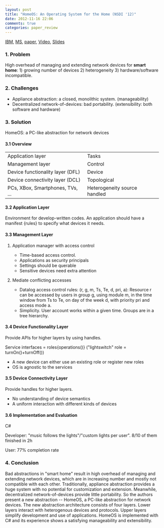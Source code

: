 ```yaml
---
layout: post
title: "HomeOS: An Operating System for the Home (NSDI '12)"
date: 2012-11-16 22:06
comments: true
categories: paper_review
---
```


[IBM](http://researcher.watson.ibm.com/researcher/view.php?person=us-ckd), [MS](http://research.microsoft.com/en-us/projects/homeos/), [paper](https://www.usenix.org/system/files/conference/nsdi12/nsdi12-final149.pdf),  [Video](https://www.usenix.org/conference/nsdi12/towards-commodity-smarthomes-homeos), [Slides](https://www.usenix.org/sites/default/files/conference/protected-files/homeos-nsdi-talk-given-clean.pdf)

### 1. Problem

High overhead of managing and extending network devices for **smart home**: 1) growing number of devices 2) heterogeneity 3) hardware/software incompatible. 

### 2. Challenges

- Appliance abstraction: a closed, monolithic system. (manageability)
- Decentralized network-of-devices: bad portability. (extensibility: both software and hardware)

<!--more-->

### 3. Solution

HomeOS: a PC-like abstraction for network devices

#### 3.1 Overview

<table>
    <tr>
        <td>Application layer</td><td>Tasks</td>
    </tr>
    <tr>
        <td>Management layer</td><td>Control</td>
    </tr>
    <tr>
        <td>Device functionality layer (DFL)</td><td>Device</td>
    </tr>
    <tr>
        <td>Device connectivity layer (DCL)</td><td>Topological</td>
    </tr>
    <tr>
        <td>PCs, XBox, Smartphones, TVs, ...</td><td>Heterogeneity source handled</td>
    </tr>
</table>

#### 3.2 Application Layer

Environment for develop-written codes. An application should have a manifest {rules} to specify what devices it needs. 

#### 3.3 Management Layer

1. Application manager with access control
	- Time-based access control. 
	- Applications as security principals
	- Settings should be querable
	- Sensitive devices need extra attention

2. Mediate conflicting accesses
	- Datalog access control rules: (r, g, m, Ts, Te, d, pri, a): Resource r can be accessed by users in group g, using module m, in the time window from Ts to Te, on day of the week d, with priority pri and access mode a.
	- Simplicity. User account works within a given time. Groups are in a tree hierarchy.

#### 3.4 Device Functionality Layer

Provide APIs for higher layers by using handles. 

Service interfaces = roles{operations()} ("lightswitch" role = turnOn()+turnOff())

- A new device can either use an existing role or register new roles
- OS is agnostic to the services


#### 3.5 Device Connectivity Layer

Provide handles for higher layers. 

- No understanding of device semantics
- A uniform interaction with different kinds of devices

#### 3.6 Implementation and Evaluation

C#

Developer: "music follows the lights"/"custom lights per user". 8/10 of them finished in 2h 

User: 77% completion rate

### 4. Conclusion

Bad abstractions in "smart home" result in high overhead of managing and extending network devices, which are in increasing number and mostly not compatible with each other. Traditionally, appliance abstraction provides a huge system with no potential for customization and extension. Meanwhile, decentralized network-of-devices provide little portability. So the authors present a new abstraction -- HomeOS, a PC-like abstraction for network devices. The new abstraction architecture consists of four layers. Lower layers interact with heterogenous devices and protocols. Upper layers simplify development and use of applications. HomeOS is implemented with C# and its experience shows a satisfying manageability and extensibility.

